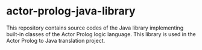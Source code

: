 actor-prolog-java-library
=========================

This repository contains source codes of the Java library implementing built-in classes of the Actor Prolog logic language. This library is used in the Actor Prolog to Java translation project.
